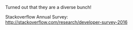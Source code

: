 Turned out that they are a diverse bunch!

Stackoverflow Annual Survey:
http://stackoverflow.com/research/developer-survey-2016
